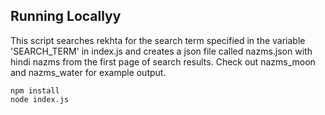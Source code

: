 ## Running Locallyy

This script searches rekhta for the search term specified in the variable 'SEARCH_TERM' in index.js and creates a json file called nazms.json with hindi nazms from the first page of search results. Check out nazms_moon and nazms_water for example output.

```
npm install
node index.js
```
